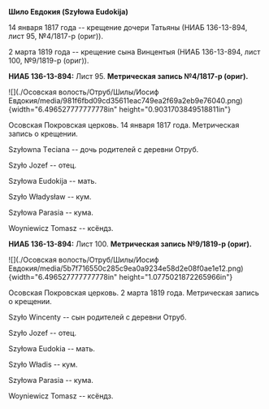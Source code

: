 **Шило Евдокия (Szyłowa Eudokija)**

14 января 1817 года -- крещение дочери Татьяны (НИАБ 136-13-894, лист
95, №4/1817-р (ориг)).

2 марта 1819 года -- крещение сына Винцентыя (НИАБ 136-13-894, лист 100,
№9/1819-р (ориг)).

**НИАБ 136-13-894:** Лист 95. **Метрическая запись №4/1817-р (ориг).**

![](./Осовская волость/Отруб/Шилы/Иосиф Евдокия/media/981f6fbd09cd35611eac749ea2f69a2eb9e76040.png){width="6.496527777777778in"
height="0.9031703849518811in"}

Осовская Покровская церковь. 14 января 1817 года. Метрическая запись о
крещении.

Szyłowna Tеciana -- дочь родителей с деревни Отруб.

Szyło Jozef -- отец.

Szyłowa Eudokija -- мать.

Szyło Władysław -- кум.

Szyłowa Parasia -- кума.

Woyniewicz Tomasz -- ксёндз.

**НИАБ 136-13-894:** Лист 100. **Метрическая запись №9/1819-р (ориг).**

![](./Осовская волость/Отруб/Шилы/Иосиф Евдокия/media/5b7f716550c285c9ea0a9234e58d2e08f0ae1e12.png){width="6.496527777777778in"
height="1.0775021872265966in"}

Осовская Покровская церковь. 2 марта 1819 года. Метрическая запись о
крещении.

Szyło Wincenty -- сын родителей с деревни Отруб.

Szyło Jozef -- отец.

Szyłowa Eudokia -- мать.

Szyło Władis -- кум.

Szyłowa Parasia -- кума.

Woyniewicz Tomasz -- ксёндз.
